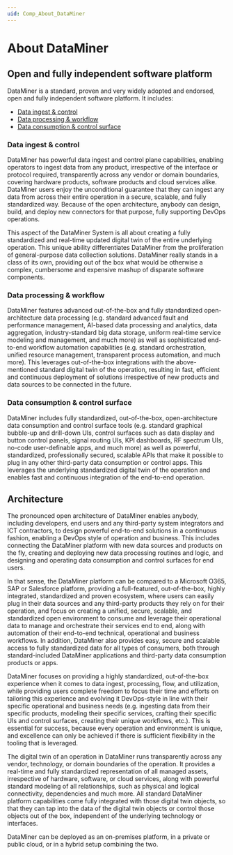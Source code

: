 ```yaml
---
uid: Comp_About_DataMiner
---
```


# About DataMiner

## Open and fully independent software platform

DataMiner is a standard, proven and very widely adopted and endorsed, open and fully independent software platform. It includes:

- [Data ingest & control](#data-ingest--control)
- [Data processing & workflow](#data-processing--workflow)
- [Data consumption & control surface](#data-consumption--control-surface)

### Data ingest & control

DataMiner has powerful data ingest and control plane capabilities, enabling operators to ingest data from any product, irrespective of the interface or protocol required, transparently across any vendor or domain boundaries, covering hardware products, software products and cloud services alike. DataMiner users enjoy the unconditional guarantee that they can ingest any data from across their entire operation in a secure, scalable, and fully standardized way. Because of the open architecture, anybody can design, build, and deploy new connectors for that purpose, fully supporting DevOps operations.

This aspect of the DataMiner System is all about creating a fully standardized and real-time updated digital twin of the entire underlying operation. This unique ability differentiates DataMiner from the proliferation of general-purpose data collection solutions. DataMiner really stands in a class of its own, providing out of the box what would be otherwise a complex, cumbersome and expensive mashup of disparate software components.

### Data processing & workflow

DataMiner features advanced out-of-the-box and fully standardized open-architecture data processing (e.g. standard advanced fault and performance management, AI-based data processing and analytics, data aggregation, industry-standard big data storage, uniform real-time service modeling and management, and much more) as well as sophisticated end-to-end workflow automation capabilities (e.g. standard orchestration, unified resource management, transparent process automation, and much more). This leverages out-of-the-box integrations with the above-mentioned standard digital twin of the operation, resulting in fast, efficient and continuous deployment of solutions irrespective of new products and data sources to be connected in the future.

### Data consumption & control surface

DataMiner includes fully standardized, out-of-the-box, open-architecture data consumption and control surface tools (e.g. standard graphical bubble-up and drill-down UIs, control surfaces such as data display and button control panels, signal routing UIs, KPI dashboards, RF spectrum UIs, no-code user-definable apps, and much more) as well as powerful, standardized, professionally secured, scalable APIs that make it possible to plug in any other third-party data consumption or control apps. This leverages the underlying standardized digital twin of the operation and enables fast and continuous integration of the end-to-end operation.

## Architecture

The pronounced open architecture of DataMiner enables anybody, including developers, end users and any third-party system integrators and ICT contractors, to design powerful end-to-end solutions in a continuous fashion, enabling a DevOps style of operation and business. This includes connecting the DataMiner platform with new data sources and products on the fly, creating and deploying new data processing routines and logic, and designing and operating data consumption and control surfaces for end users.

In that sense, the DataMiner platform can be compared to a Microsoft O365, SAP or Salesforce platform, providing a full-featured, out-of-the-box, highly integrated, standardized and proven ecosystem, where users can easily plug in their data sources and any third-party products they rely on for their operation, and focus on creating a unified, secure, scalable, and standardized open environment to consume and leverage their operational data to manage and orchestrate their services end to end, along with automation of their end-to-end technical, operational and business workflows. In addition, DataMiner also provides easy, secure and scalable access to fully standardized data for all types of consumers, both through standard-included DataMiner applications and third-party data consumption products or apps.

DataMiner focuses on providing a highly standardized, out-of-the-box experience when it comes to data ingest, processing, flow, and utilization, while providing users complete freedom to focus their time and efforts on tailoring this experience and evolving it DevOps-style in line with their specific operational and business needs (e.g. ingesting data from their specific products, modeling their specific services, crafting their specific UIs and control surfaces, creating their unique workflows, etc.). This is essential for success, because every operation and environment is unique, and excellence can only be achieved if there is sufficient flexibility in the tooling that is leveraged.

The digital twin of an operation in DataMiner runs transparently across any vendor, technology, or domain boundaries of the operation. It provides a real-time and fully standardized representation of all managed assets, irrespective of hardware, software, or cloud services, along with powerful standard modeling of all relationships, such as physical and logical connectivity, dependencies and much more. All standard DataMiner platform capabilities come fully integrated with those digital twin objects, so that they can tap into the data of the digital twin objects or control those objects out of the box, independent of the underlying technology or interfaces.

DataMiner can be deployed as an on-premises platform, in a private or public cloud, or in a hybrid setup combining the two.

